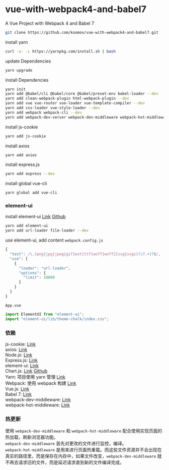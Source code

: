 # vue-with-webpack4-and-babel7

A Vue Project with Webpack 4 and Babel 7

```sh
git clone https://github.com/koomox/vue-with-webpack4-and-babel7.git
```

install yarn

```sh
curl -o- -L https://yarnpkg.com/install.sh | bash
```

update Dependencies

```sh
yarn upgrade
```

install Dependencies

```sh
yarn init
yarn add @babel/cli @babel/core @babel/preset-env babel-loader --dev
yarn add clean-webpack-plugin html-webpack-plugin --dev
yarn add vue vue-router vue-loader vue-template-compiler --dev
yarn add css-loader vue-style-loader --dev
yarn add webpack webpack-cli --dev
yarn add webpack-dev-server webpack-dev-middleware webpack-hot-middleware --dev
```

install js-cookie

```sh
yarn add js-cookie
```

install axios

```sh
yarn add axios
```

install express.js

```sh
yarn add express --dev
```

install global vue-cli

```sh
yarn global add vue-cli
```

### element-ui

install element-ui [Link](https://element.eleme.io/) [Github](https://github.com/ElemeFE/element)

```sh
yarn add element-ui
yarn add url-loader file-loader --dev
```

use element-ui, add content `webpack.config.js`

```js
{
  "test": /\.(png|jpg|jpeg|gif|eot|ttf|woff|woff2|svg|svgz)(\?.+)?$/,
  "use": [
    {
      "loader": "url-loader",
      "options": {
        "limit": 10000
      }
    }
  ]
}
```

`App.vue`

```js
import ElementUI from "element-ui";
import "element-ui/lib/theme-chalk/index.css";
```

### 依赖

js-cookie: [Link](https://github.com/js-cookie/js-cookie)  
axios: [Link](https://github.com/axios/axios)  
Node.js: [Link](https://nodejs.org/en/download/)  
Express.js: [Link](https://expressjs.com/en/starter/installing.html)  
element-ui: [Link](https://element.eleme.io/)  
Chart.js: [Link](https://www.chartjs.org/) [Github](https://github.com/chartjs/Chart.js)  
Yarn: 项目使用 yarn 管理 [Link](https://github.com/yarnpkg/yarn/)  
Webpack: 使用 webpack 构建 [Link](https://webpack.js.org/)  
Vue.js: [Link](https://vuejs.org/v2/guide/installation.html#NPM)  
Babel 7: [Link](https://babeljs.io/docs/en/usage)  
webpack-dev-middleware: [Link](https://github.com/webpack/webpack-dev-middleware)  
webpack-hot-middleware: [Link](https://github.com/webpack-contrib/webpack-hot-middleware/)

### 热更新

使用 `webpack-dev-middleware` 和 `webpack-hot-middleware` 配合使用实现页面的热加载，刷新浏览器功能。  
`webpack-dev-middleware` 首先对更改的文件进行监控，编译。  
`webpack-hot-middleware` 是用来进行页面热重载。而这些文件资源并不会出现在真实的路径里，而是保存在内存中，如果文件改变，`webpack-dev-middleware` 就不再去请求旧的文件，而是延迟请求直到新的文件编译完成。
